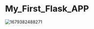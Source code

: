 # My_First_Flask_APP


![1679382488271](https://github.com/user-attachments/assets/f80062c4-455f-465b-8482-bd8ccefe1f07)
